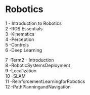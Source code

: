 # Robotics

1 - Introduction​ ​to​ ​Robotics <br>
2 -​ROS​ ​Essentials <br>
3 -​Kinematics <br>
4 -​Perception <br>
5 -​Controls <br>
6 -​Deep​ ​Learning <br>

7 -​Term​2 - Introduction <br>
8 -​Robotic​Systems​Deployment <br>
9 -​Localization <br>
10 -​SLAM <br>
11 -​Reinforcement​Learning​for​Robotics <br>
12 -​Path​Planning​and​Navigation